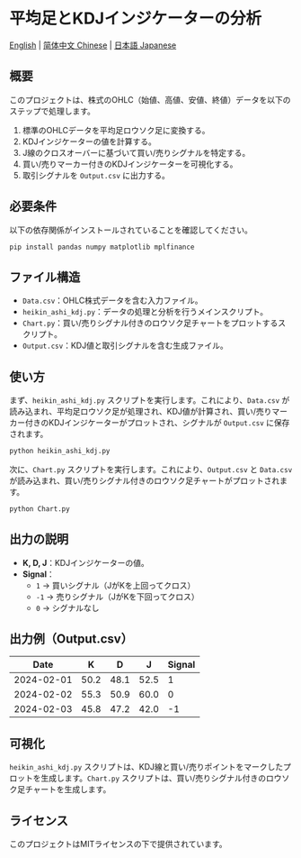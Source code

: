 # 平均足とKDJインジケーターの分析
[English](README.md) | [简体中文 Chinese](README_zh-CN.md) | [日本語 Japanese](README_JP.md)
## 概要
このプロジェクトは、株式のOHLC（始値、高値、安値、終値）データを以下のステップで処理します。
1. 標準のOHLCデータを平均足ロウソク足に変換する。
2. KDJインジケーターの値を計算する。
3. J線のクロスオーバーに基づいて買い/売りシグナルを特定する。
4. 買い/売りマーカー付きのKDJインジケーターを可視化する。
5. 取引シグナルを `Output.csv` に出力する。

## 必要条件
以下の依存関係がインストールされていることを確認してください。

```bash
pip install pandas numpy matplotlib mplfinance
```

## ファイル構造
- `Data.csv`：OHLC株式データを含む入力ファイル。
- `heikin_ashi_kdj.py`：データの処理と分析を行うメインスクリプト。
- `Chart.py`：買い/売りシグナル付きのロウソク足チャートをプロットするスクリプト。
- `Output.csv`：KDJ値と取引シグナルを含む生成ファイル。

## 使い方
まず、`heikin_ashi_kdj.py` スクリプトを実行します。これにより、`Data.csv` が読み込まれ、平均足ロウソク足が処理され、KDJ値が計算され、買い/売りマーカー付きのKDJインジケーターがプロットされ、シグナルが `Output.csv` に保存されます。

```bash
python heikin_ashi_kdj.py
```

次に、`Chart.py` スクリプトを実行します。これにより、`Output.csv` と `Data.csv` が読み込まれ、買い/売りシグナル付きのロウソク足チャートがプロットされます。

```bash
python Chart.py
```

## 出力の説明
- **K, D, J**：KDJインジケーターの値。
- **Signal**：
  - `1` → 買いシグナル（JがKを上回ってクロス）
  - `-1` → 売りシグナル（JがKを下回ってクロス）
  - `0` → シグナルなし

## 出力例（Output.csv）
| Date       | K    | D    | J    | Signal |
|------------|------|------|------|--------|
| 2024-02-01 | 50.2 | 48.1 | 52.5 | 1      |
| 2024-02-02 | 55.3 | 50.9 | 60.0 | 0      |
| 2024-02-03 | 45.8 | 47.2 | 42.0 | -1     |

## 可視化
`heikin_ashi_kdj.py` スクリプトは、KDJ線と買い/売りポイントをマークしたプロットを生成します。`Chart.py` スクリプトは、買い/売りシグナル付きのロウソク足チャートを生成します。

## ライセンス
このプロジェクトはMITライセンスの下で提供されています。